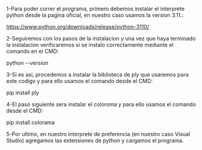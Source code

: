 1-Para poder correr el programa, primero debemos instalar el interprete python desde la pagina oficial, en nuestro caso usamos la version 3.11.: 

https://www.python.org/downloads/release/python-3110/  

2-Seguiremos con los pasos de la instalacion y una vez que haya terminado la instalacion verificaremos si se instalo correctamente mediante el comando en el CMD:

python --version

3-Si es asi, procedemos a instalar la biblioteca de ply que usaremos para este codigo y para ello usamos el comando desde el CMD:

pip install ply 

4-El paso siguiente sera instalar el coloroma y para ello usamos el comando desde el CMD:

pip install colorama

5-Por ultimo, en nuestro interprete de preferencia (en nuestro caso Visual Studio) agregamos las extensiones de python y cargamos el programa.

 
